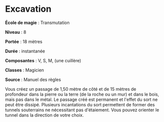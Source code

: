 # Excavation

**École de magie** : Transmutation

**Niveau** : 8

**Portée** : 18 mètres

**Durée** : instantanée

**Composantes** : V, S, M, (une cuillère)

**Classes** : Magicien

**Source** : Manuel des règles

Vous créez un passage de 1,50 mètre de côté et de 15 mètres de profondeur dans la pierre ou la terre (de la roche ou un mur) et dans le bois, mais pas dans le métal. Le passage créé est permanent et l'effet du sort ne peut être dissipé. Plusieurs incantations du sort permettent de former des tunnels souterrains ne nécessitant pas d'étaiement. Vous pouvez orienter le tunnel dans la direction de votre choix.
